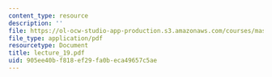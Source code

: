 ```yaml
---
content_type: resource
description: ''
file: https://ol-ocw-studio-app-production.s3.amazonaws.com/courses/mas-865j-quantum-information-science-spring-2006/905ee40bf818ef29fa0beca49657c5ae_lecture_19.pdf
file_type: application/pdf
resourcetype: Document
title: lecture_19.pdf
uid: 905ee40b-f818-ef29-fa0b-eca49657c5ae
---
```

